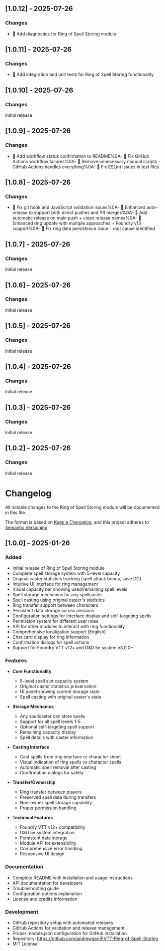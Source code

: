 ## [1.0.12] - 2025-07-26

### Changes
- 🔧 Add diagnostics for Ring of Spell Storing module

## [1.0.11] - 2025-07-26

### Changes
- 🔧 Add integration and unit tests for Ring of Spell Storing functionality

## [1.0.10] - 2025-07-26

### Changes
Initial release

## [1.0.9] - 2025-07-26

### Changes
- 📝 Add workflow status confirmation to README%0A- 🔧 Fix GitHub Actions workflow failures%0A- 🧹 Remove unnecessary manual scripts - GitHub Actions handles everything%0A- 🔧 Fix ESLint issues in test files

## [1.0.8] - 2025-07-26

### Changes
- 🔧 Fix git hook and JavaScript validation issues%0A- 🔧 Enhanced auto-release to support both direct pushes and PR merges%0A- 🚀 Add automatic release on main push + clean release names%0A- 🔧 Enhanced ring update with multiple approaches + Foundry v13 support%0A- 🔧 Fix ring data persistence issue - root cause identified

## [1.0.7] - 2025-07-26

### Changes
Initial release

## [1.0.6] - 2025-07-26

### Changes
Initial release

## [1.0.5] - 2025-07-26

### Changes
Initial release

## [1.0.4] - 2025-07-26

### Changes
Initial release

## [1.0.3] - 2025-07-26

### Changes
Initial release

## [1.0.2] - 2025-07-26

### Changes
Initial release

# Changelog

All notable changes to the Ring of Spell Storing module will be documented in this file.

The format is based on [Keep a Changelog](https://keepachangelog.com/en/1.0.0/),
and this project adheres to [Semantic Versioning](https://semver.org/spec/v2.0.0.html).

## [1.0.0] - 2025-01-26

### Added
- Initial release of Ring of Spell Storing module
- Complete spell storage system with 5-level capacity
- Original caster statistics tracking (spell attack bonus, save DC)
- Intuitive UI interface for ring management
- Visual capacity bar showing used/remaining spell levels
- Spell storage mechanics for any spellcaster
- Spell casting using original caster's statistics
- Ring transfer support between characters
- Persistent data storage across sessions
- Configuration settings for interface display and self-targeting spells
- Permission system for different user roles
- API for other modules to interact with ring functionality
- Comprehensive localization support (English)
- Chat card display for ring information
- Confirmation dialogs for spell actions
- Support for Foundry VTT v12+ and D&D 5e system v3.0.0+

### Features
- **Core Functionality**
  - 5-level spell slot capacity system
  - Original caster statistics preservation
  - UI panel showing current storage state
  - Spell casting with original caster's stats

- **Storage Mechanics**
  - Any spellcaster can store spells
  - Support for all spell levels 1-5
  - Optional self-targeting spell support
  - Remaining capacity display
  - Spell details with caster information

- **Casting Interface**
  - Cast spells from ring interface or character sheet
  - Visual indication of ring spells vs character spells
  - Automatic spell removal after casting
  - Confirmation dialogs for safety

- **Transfer/Ownership**
  - Ring transfer between players
  - Preserved spell data during transfers
  - Non-owner spell storage capability
  - Proper permission handling

- **Technical Features**
  - Foundry VTT v12+ compatibility
  - D&D 5e system integration
  - Persistent data storage
  - Module API for extensibility
  - Comprehensive error handling
  - Responsive UI design

### Documentation
- Complete README with installation and usage instructions
- API documentation for developers
- Troubleshooting guide
- Configuration options explanation
- License and credits information

### Development
- GitHub repository setup with automated releases
- GitHub Actions for validation and release management
- Proper module.json configuration for GitHub installation
- Repository: https://github.com/andrewgari/FVTT-Ring-of-Spell-Storing
- MIT License
